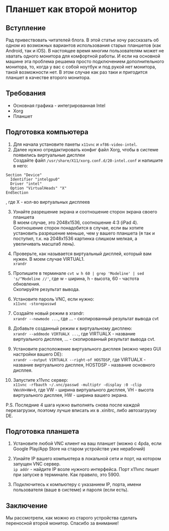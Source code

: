 # Планшет как второй монитор

## Вступление
Рад привествовать читателей блога. В этой статье хочу рассказать об одном из возможных вариантов использования 
старых планшетов (как Android, так и iOS). В настоящее время многим пользователям может не хватать одного
монитора для комфортной работы. И если на основной машине эта проблема решаема просто подключением
дополнительного монитора, то, когда у вас с собой ноутбук и под рукой нет монитора, такой возможности нет.
В этом случае как раз таки и пригодится планшет в качестве второго монитора.


## Требования
<ul>
  <li>Основная графика - интегрированная Intel</li>
  <li>Xorg</li>
  <li>Планшет</li>
</ul>


## Подготовка компьютера
1. Для начала установите пакеты `x11vnc` и `xf86-video-intel`.<br>
2. Далее нужно отредактировать конфиг файл Xorg, чтобы в системе появились виртуальные дисплеи <br>
Создайте файл `/usr/share/X11/xorg.conf.d/20-intel.conf` и напишите в него:<br>
```
Section "Device"
  Identifier "intelgpu0"
  Driver "intel"
  Option "VirtualHeads" "X"
EndSection
```
, где X - кол-во виртуальных дисплеев

3. Узнайте разрешение экрана и соотношение сторон экрана своего планшета<br>
В моем случае, это 2048x1536, соотношение 4:3 (iPad 4). Соотношение сторон понадобится в случае, если вы хотите установить разрешение меньше, чем у вашего планшета (я так и поступил, т.к. на 2048x1536 картинка слишком мелкая, а увеличивать масштаб лень).

4. Проверьте, как называется виртуальный дисплей, который вам нужен. В моем случае VIRTUAL1.<br>
`xrandr`

5. Пропишите в терминале `cvt w h 60 | grep 'Modeline' | sed 's/^Modeline //'`, где w - ширина, h - высота, 60 - частота обновления.<br>
Скопируйте результат вывода.

6. Установите пароль VNC, если нужно: <br>
`x11vnc -storepasswd`

7. Создайте новый режим в xrandr: <br>
`xrandr --newmode ...`, где ... - скопированный результат вывода cvt

8. Добавьте созданный режим к виртуальному дисплею: <br>
`xrandr --addmode VIRTUALX ...`, где VIRTUALX - название виртуального дисплея, ... - скопированный результат вывода cvt. <br>

9. Установите расположение виртуального дисплея (можно через GUI настройки вашего DE): <br>
`xrandr --output VIRTUALX --right-of HOSTDSP`, где VIRTUALX - название виртуального дисплея, HOSTDSP - название основного дисплея.

10. Запустите x11vnc сервер: <br>
`x11vnc -rfbauth ~/.vnc/passwd -multiptr -display :0 -clip VWxVH+HW+0`, где VW - ширина виртуального дисплея, VH - высота виртуального дисплея, HW - ширина вашего экрана.

P.S. Последние 4 шага нужно выполнять снова после каждой перезагрузки, поэтому лучше вписать их в .xinitrc, либо автозагрузку DE.


## Подготовка планшета
1. Установите любой VNC клиент на ваш планшет (можно с 4pda, если Google Play/App Store на старом устройстве уже нерабочий)

2. Узнайте IP вашего компьютера в локальной сети и порт, на котором запущен VNC сервер.<br>
`ip addr` - найдите IP возле нужного интерфейса. Порт x11vnc пишет при запуске в терминале. Как правило, это 5900.

3. Подключитесь к компьютеру с указанием IP, порта, имени пользователя (ваше в системе) и пароля (если есть).


## Заключение
Мы рассмотрели, как можно из старого устройства сделать переносной второй монитор. Спасибо за внимание!
